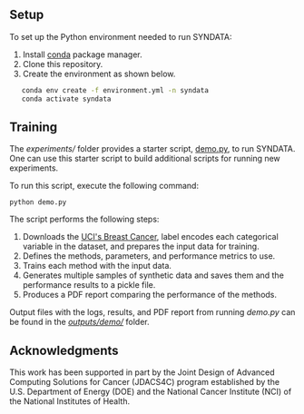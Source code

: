 ## Setup

To set up the Python environment needed to run SYNDATA:
1. Install [conda](https://docs.conda.io/en/latest/) package manager. 
2. Clone this repository. 
3. Create the environment as shown below.

```bash
   conda env create -f environment.yml -n syndata
   conda activate syndata
```

## Training

The *experiments/* folder provides a starter script, [demo.py](./experiments/demo.py), to run SYNDATA. One can use this starter script to build additional scripts for running new experiments.

To run this script, execute the following command: 

```
python demo.py
```

The script performs the following steps: 

1) Downloads the [UCI's Breast Cancer](https://archive.ics.uci.edu/ml/datasets/Breast+Cancer), label encodes each categorical variable in the dataset, and prepares the input data for training.
2) Defines the methods, parameters, and performance metrics to use.
3) Trains each method with the input data.
4) Generates multiple samples of synthetic data and saves them and the performance results to a pickle file.
5) Produces a PDF report comparing the performance of the methods. 

Output files with the logs, results, and PDF report from running *demo.py* can be found in the [*outputs/demo/*](./outputs/demo) folder.

## Acknowledgments
   
This work has been supported in part by the Joint Design of Advanced Computing Solutions for Cancer (JDACS4C) program established by the U.S. Department of Energy (DOE) and the National Cancer Institute (NCI) of the National Institutes of Health.
